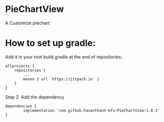 # PieChartView
A Customize piechart 


# How to set up gradle: 

Add it in your root build.gradle at the end of repositories:

	allprojects {
		repositories {
			...
			maven { url 'https://jitpack.io' }
		}
	}
Step 2. Add the dependency

	dependencies {
	        implementation 'com.github.havanthanh-mfv:PieChartView:1.0.1'
	}
